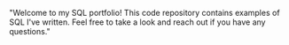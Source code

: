 "Welcome to my SQL portfolio! This code repository contains examples of SQL I've written. 
Feel free to take a look and reach out if you have any questions."


